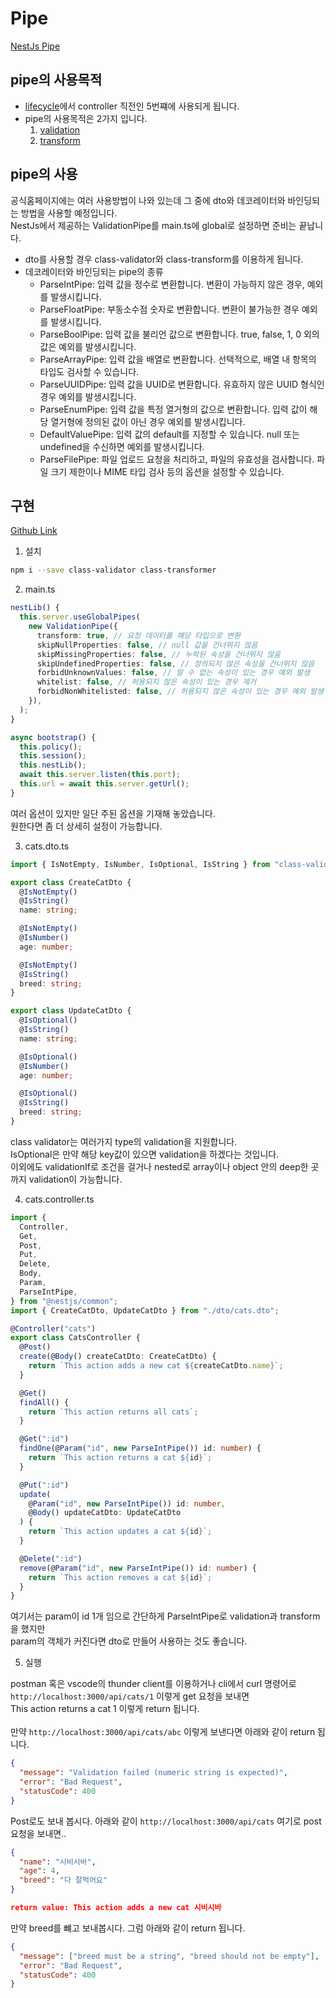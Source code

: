 # Pipe

[NestJs Pipe](https://docs.nestjs.com/pipes)

## pipe의 사용목적

- [lifecycle](/backend/nestjs/preparation/lifecycle)에서 controller 직전인 5번쨰에 사용되게 됩니다.
- pipe의 사용목적은 2가지 입니다.
  1. [validation](https://docs.nestjs.com/techniques/validation)
  2. [transform](https://docs.nestjs.com/techniques/serialization#exclude-properties)

## pipe의 사용

공식홈페이지에는 여러 사용방법이 나와 있는데 그 중에 dto와 데코레이터와 바인딩되는 방법을 사용할 예정입니다.<br/>
NestJs에서 제공하는 ValidationPipe를 main.ts에 global로 설정하면 준비는 끝납니다.

- dto를 사용할 경우 class-validator와 class-transform를 이용하게 됩니다.
- 데코레이터와 바인딩되는 pipe의 종류
  - ParseIntPipe: 입력 값을 정수로 변환합니다. 변환이 가능하지 않은 경우, 예외를 발생시킵니다.
  - ParseFloatPipe: 부동소수점 숫자로 변환합니다. 변환이 불가능한 경우 예외를 발생시킵니다.
  - ParseBoolPipe: 입력 값을 불리언 값으로 변환합니다. true, false, 1, 0 외의 값은 예외를 발생시킵니다.
  - ParseArrayPipe: 입력 값을 배열로 변환합니다. 선택적으로, 배열 내 항목의 타입도 검사할 수 있습니다.
  - ParseUUIDPipe: 입력 값을 UUID로 변환합니다. 유효하지 않은 UUID 형식인 경우 예외를 발생시킵니다.
  - ParseEnumPipe: 입력 값을 특정 열거형의 값으로 변환합니다. 입력 값이 해당 열거형에 정의된 값이 아닌 경우 예외를 발생시킵니다.
  - DefaultValuePipe: 입력 값의 default를 지정할 수 있습니다. null 또는 undefined을 수신하면 예외를 발생시킵니다.
  - ParseFilePipe: 파일 업로드 요청을 처리하고, 파일의 유효성을 검사합니다. 파일 크기 제한이나 MIME 타입 검사 등의 옵션을 설정할 수 있습니다.

## 구현

[Github Link](https://github.com/gornoba/nestjs-describe/tree/77913eaf0a2f639effc9ab326b91f948e5d5a558)

1. 설치

```sh
npm i --save class-validator class-transformer
```

2. main.ts

```typescript
nestLib() {
  this.server.useGlobalPipes(
    new ValidationPipe({
      transform: true, // 요청 데이터를 해당 타입으로 변환
      skipNullProperties: false, // null 값을 건너뛰지 않음
      skipMissingProperties: false, // 누락된 속성을 건너뛰지 않음
      skipUndefinedProperties: false, // 정의되지 않은 속성을 건너뛰지 않음
      forbidUnknownValues: false, // 알 수 없는 속성이 있는 경우 예외 발생
      whitelist: false, // 허용되지 않은 속성이 있는 경우 제거
      forbidNonWhitelisted: false, // 허용되지 않은 속성이 있는 경우 예외 발생
    }),
  );
}

async bootstrap() {
  this.policy();
  this.session();
  this.nestLib();
  await this.server.listen(this.port);
  this.url = await this.server.getUrl();
}
```

여러 옵션이 있지만 일단 주된 옵션을 기재해 놓았습니다.<br/>
원한다면 좀 더 상세히 설정이 가능합니다.

3. cats.dto.ts

```typescript
import { IsNotEmpty, IsNumber, IsOptional, IsString } from "class-validator";

export class CreateCatDto {
  @IsNotEmpty()
  @IsString()
  name: string;

  @IsNotEmpty()
  @IsNumber()
  age: number;

  @IsNotEmpty()
  @IsString()
  breed: string;
}

export class UpdateCatDto {
  @IsOptional()
  @IsString()
  name: string;

  @IsOptional()
  @IsNumber()
  age: number;

  @IsOptional()
  @IsString()
  breed: string;
}
```

class validator는 여러가지 type의 validation을 지원합니다.<br/>
IsOptional은 만약 해당 key값이 있으면 validation을 하겠다는 것입니다.<br/>
이외에도 validationIf로 조건을 걸거나 nested로 array이나 object 안의 deep한 곳까지 validation이 가능합니다.

4. cats.controller.ts

```typescript
import {
  Controller,
  Get,
  Post,
  Put,
  Delete,
  Body,
  Param,
  ParseIntPipe,
} from "@nestjs/common";
import { CreateCatDto, UpdateCatDto } from "./dto/cats.dto";

@Controller("cats")
export class CatsController {
  @Post()
  create(@Body() createCatDto: CreateCatDto) {
    return `This action adds a new cat ${createCatDto.name}`;
  }

  @Get()
  findAll() {
    return `This action returns all cats`;
  }

  @Get(":id")
  findOne(@Param("id", new ParseIntPipe()) id: number) {
    return `This action returns a cat ${id}`;
  }

  @Put(":id")
  update(
    @Param("id", new ParseIntPipe()) id: number,
    @Body() updateCatDto: UpdateCatDto
  ) {
    return `This action updates a cat ${id}`;
  }

  @Delete(":id")
  remove(@Param("id", new ParseIntPipe()) id: number) {
    return `This action removes a cat ${id}`;
  }
}
```

여기서는 param이 id 1개 임으로 간단하게 ParseIntPipe로 validation과 transform을 했지만<br/>
param의 객체가 커진다면 dto로 만들어 사용하는 것도 좋습니다.

5.  실행

postman 혹은 vscode의 thunder client를 이용하거나 cli에서 curl 명령어로<br/>
`http://localhost:3000/api/cats/1` 이렇게 get 요청을 보내면 <br/>
This action returns a cat 1 이렇게 return 됩니다.<br/><br/>
만약 `http://localhost:3000/api/cats/abc` 이렇게 보낸다면 아래와 같이 return 됩니다.<br/>

```json
{
  "message": "Validation failed (numeric string is expected)",
  "error": "Bad Request",
  "statusCode": 400
}
```

Post로도 보내 봅시다. 아래와 같이 `http://localhost:3000/api/cats` 여기로 post 요청을 보내면..

```json
{
  "name": "시비시바",
  "age": 4,
  "breed": "다 잘먹어요"
}

return value: This action adds a new cat 시비시바
```

만약 breed를 뺴고 보내봅시다. 그럼 아래와 같이 return 됩니다.

```json
{
  "message": ["breed must be a string", "breed should not be empty"],
  "error": "Bad Request",
  "statusCode": 400
}
```
